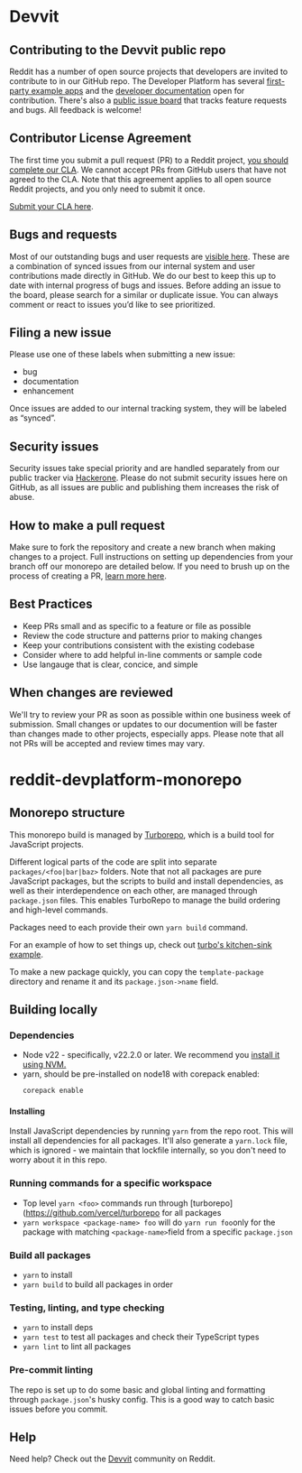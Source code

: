 # Devvit

## Contributing to the Devvit public repo

Reddit has a number of open source projects that developers are invited to contribute to in our GitHub repo. The Developer Platform has several  [first-party example apps](https://github.com/reddit/devvit/tree/main/packages/apps) and the [developer documentation](https://github.com/reddit/devvit/tree/main/devvit-docs) open for contribution. There's also a [public issue board](https://github.com/reddit/devvit/issues) that tracks feature requests and bugs. All feedback is welcome!

## Contributor License Agreement

The first time you submit a pull request (PR) to a Reddit project, [you should complete our CLA](https://docs.google.com/forms/d/e/1FAIpQLScG6Bf3yqS05yWV0pbh5Q60AsaXP2mw35_i7ZA19_7jWNJKsg/viewform). We cannot accept PRs from GitHub users that have not agreed to the CLA. Note that this agreement applies to all open source Reddit projects, and you only need to submit it once. 

[Submit your CLA here](https://docs.google.com/forms/d/e/1FAIpQLScG6Bf3yqS05yWV0pbh5Q60AsaXP2mw35_i7ZA19_7jWNJKsg/viewform?usp=sf_link).

## Bugs and requests

Most of our outstanding bugs and user requests are [visible here](https://github.com/reddit/devvit/issues). These are a combination of synced issues from our internal system and user contributions made directly in GitHub. We do our best to keep this up to date with internal progress of bugs and issues.  Before adding an issue to the board, please search for a similar or duplicate issue. You can always comment or react to issues you’d like to see prioritized. 

## Filing a new issue

Please use one of these labels when submitting a new issue:

* bug
* documentation
* enhancement

Once issues are added to our internal tracking system, they will be labeled as “synced”.

## Security issues
Security issues take special priority and are handled separately from our public tracker via [Hackerone](https://www.hackerone.com/). Please do not submit security issues here on GitHub, as all issues are public and publishing them increases the risk of abuse.

## How to make a pull request
Make sure to fork the repository and create a new branch when making changes to a project. Full instructions on setting up dependencies from your branch off our monorepo are detailed below. If you need to brush up on the process of creating a PR, [learn more here](https://docs.github.com/en/get-started/exploring-projects-on-github/contributing-to-a-project).

## Best Practices

* Keep PRs small and as specific to a feature or file as possible
* Review the code structure and patterns prior to making changes
* Keep your contributions consistent with the existing codebase
* Consider where to add helpful in-line comments or sample code
* Use langauge that is clear, concice, and simple

## When changes are reviewed

We'll try to review your PR as soon as possible within one business week of submission. Small changes or updates to our documention will be faster than changes made to other projects, especially apps. Please note that all not PRs will be accepted and review times may vary.

# reddit-devplatform-monorepo

## Monorepo structure

This monorepo build is managed by [Turborepo](https://github.com/vercel/turborepo), which is a build tool for JavaScript projects.

Different logical parts of the code are split into separate `packages/<foo|bar|baz>` folders. Note that not all packages are  pure JavaScript packages, but the scripts to build and install dependencies, as well as their interdependence on each other, are managed through `package.json` files. This enables TurboRepo to manage the build ordering and high-level commands.

Packages need to each provide their own `yarn build` command.

For an example of how to set things up, check out [turbo's kitchen-sink example](https://github.com/vercel/turborepo/tree/main/examples/kitchen-sink).

To make a new package quickly, you can copy the `template-package` directory and rename it and its `package.json->name` field.

## Building locally

### Dependencies

- Node v22 - specifically, v22.2.0 or later. We recommend you [install it using NVM.](https://github.com/nvm-sh/nvm)
- yarn, should be pre-installed on node18 with corepack enabled:
  ```sh
  corepack enable
  ```

#### Installing

Install JavaScript dependencies by running `yarn` from the repo root. This will install all
dependencies for all packages. It'll also generate a `yarn.lock` file, which is ignored - we
maintain that lockfile internally, so you don't need to worry about it in this repo.

### Running commands for a specific workspace

- Top level `yarn <foo>` commands run through [turborepo](https://github.com/vercel/turborepo for
  all packages
- `yarn workspace <package-name> foo` will do `yarn run foo`only for the package with matching
  `<package-name>`field from a specific `package.json`

### Build all packages

- `yarn` to install
- `yarn build` to build all packages in order

### Testing, linting, and type checking

- `yarn` to install deps
- `yarn test` to test all packages and check their TypeScript types
- `yarn lint` to lint all packages

### Pre-commit linting

The repo is set up to do some basic and global linting and formatting through `package.json`'s husky
config. This is a good way to catch basic issues before you commit.

## Help

Need help? Check out the [Devvit](https://www.reddit.com/r/devvit/) community on
Reddit.
